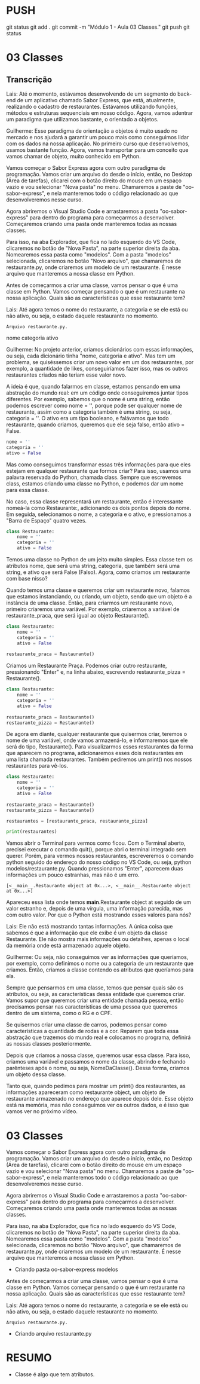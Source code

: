 
# ###################################################################################################################################################################
# ###################################################################################################################################################################
# PUSH

git status
git add .
git commit -m "Módulo 1 - Aula 03 Classes."
git push
git status


# ###################################################################################################################################################################
# ###################################################################################################################################################################
# 03 Classes

## Transcrição

Lais: Até o momento, estávamos desenvolvendo de um segmento do back-end de um aplicativo chamado Sabor Express, que está, atualmente, realizando o cadastro de restaurantes. Estávamos utilizando funções, métodos e estruturas sequenciais em nosso código. Agora, vamos adentrar um paradigma que utilizamos bastante, o orientado a objetos.

Guilherme: Esse paradigma de orientação a objetos é muito usado no mercado e nos ajudará a garantir um pouco mais como conseguimos lidar com os dados na nossa aplicação. No primeiro curso que desenvolvemos, usamos bastante função. Agora, vamos transportar para um conceito que vamos chamar de objeto, muito conhecido em Python.

Vamos começar o Sabor Express agora com outro paradigma de programação. Vamos criar um arquivo do desde o início, então, no Desktop (Área de tarefas), clicarei com o botão direito do mouse em um espaço vazio e vou selecionar "Nova pasta" no menu. Chamaremos a paste de "oo-sabor-express", e nela manteremos todo o código relacionado ao que desenvolveremos nesse curso.

Agora abriremos o Visual Studio Code e arrastaremos a pasta "oo-sabor-express" para dentro do programa para começarmos a desenvolver. Começaremos criando uma pasta onde manteremos todas as nossas classes.

Para isso, na aba Explorador, que fica no lado esquerdo do VS Code, clicaremos no botão de "Nova Pasta", na parte superior direita da aba. Nomearemos essa pasta como "modelos". Com a pasta "modelos" selecionada, clicaremos no botão "Novo arquivo", que chamaremos de restaurante.py, onde criaremos um modelo de um restaurante. É nesse arquivo que manteremos a nossa classe em Python.

Antes de começarmos a criar uma classe, vamos pensar o que é uma classe em Python. Vamos começar pensando o que é um restaurante na nossa aplicação. Quais são as características que esse restaurante tem?

Lais: Até agora temos o nome do restaurante, a categoria e se ele está ou não ativo, ou seja, o estado daquele restaurante no momento.

    Arquivo restaurante.py.

nome
categoria
ativo

Guilherme: No projeto anterior, criamos dicionários com essas informações, ou seja, cada dicionário tinha "nome, categoria e ativo". Mas tem um problema, se quiséssemos criar um novo valor em um dos restaurantes, por exemplo, a quantidade de likes, conseguiríamos fazer isso, mas os outros restaurantes criados não teriam esse valor novo.

A ideia é que, quando falarmos em classe, estamos pensando em uma abstração do mundo real: em um código onde conseguiremos juntar tipos diferentes. Por exemplo, sabemos que o nome é uma string, então podemos escrever como nome = '', porque pode ser qualquer nome de restaurante, assim como a categoria também é uma string, ou seja, categoria = ''. O ativo era um tipo booleano, e falávamos que todo restaurante, quando criamos, queremos que ele seja falso, então ativo = False.

~~~~python
nome = ''
categoria = ''
ativo = False
~~~~

Mas como conseguimos transformar essas três informações para que eles estejam em qualquer restaurante que formos criar? Para isso, usamos uma palavra reservada do Python, chamada class. Sempre que escrevemos class, estamos criando uma classe no Python, e podemos dar um nome para essa classe.

No caso, essa classe representará um restaurante, então é interessante nomeá-la como Restaurante:, adicionando os dois pontos depois do nome. Em seguida, selecionamos o nome, a categoria e o ativo, e pressionamos a "Barra de Espaço" quatro vezes.

~~~~python
class Restaurante:
    nome = ''
    categoria = ''
    ativo = False
~~~~

Temos uma classe no Python de um jeito muito simples. Essa classe tem os atributos nome, que será uma string, categoria, que também será uma string, e ativo que será False (Falso). Agora, como criamos um restaurante com base nisso?

Quando temos uma classe e queremos criar um restaurante novo, falamos que estamos instanciando, ou criando, um objeto, sendo que um objeto é a instância de uma classe. Então, para criarmos um restaurante novo, primeiro criaremos uma variável. Por exemplo, criaremos a variável de restaurante_praca, que será igual ao objeto Restaurante().

~~~~python
class Restaurante:
    nome = ''
    categoria = ''
    ativo = False
    
restaurante_praca = Restaurante()
~~~~

Criamos um Restaurante Praça. Podemos criar outro restaurante, pressionando "Enter" e, na linha abaixo, escrevendo restaurante_pizza = Restaurante().

~~~~python
class Restaurante:
    nome = ''
    categoria = ''
    ativo = False
    
restaurante_praca = Restaurante()
restaurante_pizza = Restaurante()
~~~~

De agora em diante, qualquer restaurante que quisermos criar, teremos o nome de uma variável, onde vamos armazená-lo, e informaremos que ele será do tipo, Restaurante(). Para visualizarmos esses restaurantes da forma que aparecem no programa, adicionaremos esses dois restaurantes em uma lista chamada restaurantes. Também pediremos um print() nos nossos restaurantes para vê-los.

~~~~python
class Restaurante:
    nome = ''
    categoria = ''
    ativo = False
    
restaurante_praca = Restaurante()
restaurante_pizza = Restaurante()

restaurantes = [restaurante_praca, restaurante_pizza]

print(restaurantes)
~~~~

Vamos abrir o Terminal para vermos como ficou. Com o Terminal aberto, precisei executar o comando quit(), porque abri o terminal integrado sem querer. Porém, para vermos nossos restaurantes, escreveremos o comando python seguido do endereço do nosso código no VS Code, ou seja, python modelos/restaurante.py. Quando pressionamos "Enter", aparecem duas informações um pouco estranhas, mas não é um erro.

    [<__main__.Restaurante object at 0x...>, <__main__.Restaurante object at 0x...>]

Apareceu essa lista onde temos __main__.Restaurante object at seguido de um valor estranho e, depois de uma vírgula, uma informação parecida, mas com outro valor. Por que o Python está mostrando esses valores para nós?

Lais: Ele não está mostrando tantas informações. A única coisa que sabemos é que a informação que ele exibe é um objeto da classe Restaurante. Ele não mostra mais informações ou detalhes, apenas o local da memória onde está armazenado aquele objeto.

Guilherme: Ou seja, não conseguimos ver as informações que queríamos, por exemplo, como definimos o nome ou a categoria de um restaurante que criamos. Então, criamos a classe contendo os atributos que queríamos para ela.

Sempre que pensarmos em uma classe, temos que pensar quais são os atributos, ou seja, as características dessa entidade que queremos criar. Vamos supor que queremos criar uma entidade chamada pessoa, então precisamos pensar nas características de uma pessoa que queremos dentro de um sistema, como o RG e o CPF.

Se quisermos criar uma classe de carros, podemos pensar como características a quantidade de rodas e a cor. Reparem que toda essa abstração que trazemos do mundo real e colocamos no programa, definirá as nossas classes posteriormente.

Depois que criamos a nossa classe, queremos usar essa classe. Para isso, criamos uma variável e passamos o nome da classe, abrindo e fechando parênteses após o nome, ou seja, NomeDaClasse(). Dessa forma, criamos um objeto dessa classe.

Tanto que, quando pedimos para mostrar um print() dos restaurantes, as informações apareceram como restaurante object, um objeto de restaurante armazenado no endereço que aparece depois dele. Esse objeto está na memória, mas não conseguimos ver os outros dados, e é isso que vamos ver no próximo vídeo.






# ###################################################################################################################################################################
# ###################################################################################################################################################################
# 03 Classes

Vamos começar o Sabor Express agora com outro paradigma de programação. Vamos criar um arquivo do desde o início, então, no Desktop (Área de tarefas), clicarei com o botão direito do mouse em um espaço vazio e vou selecionar "Nova pasta" no menu. Chamaremos a paste de "oo-sabor-express", e nela manteremos todo o código relacionado ao que desenvolveremos nesse curso.


Agora abriremos o Visual Studio Code e arrastaremos a pasta "oo-sabor-express" para dentro do programa para começarmos a desenvolver. Começaremos criando uma pasta onde manteremos todas as nossas classes.

Para isso, na aba Explorador, que fica no lado esquerdo do VS Code, clicaremos no botão de "Nova Pasta", na parte superior direita da aba. Nomearemos essa pasta como "modelos". Com a pasta "modelos" selecionada, clicaremos no botão "Novo arquivo", que chamaremos de restaurante.py, onde criaremos um modelo de um restaurante. É nesse arquivo que manteremos a nossa classe em Python.

- Criando pasta
oo-sabor-express
modelos




Antes de começarmos a criar uma classe, vamos pensar o que é uma classe em Python. Vamos começar pensando o que é um restaurante na nossa aplicação. Quais são as características que esse restaurante tem?

Lais: Até agora temos o nome do restaurante, a categoria e se ele está ou não ativo, ou seja, o estado daquele restaurante no momento.

    Arquivo restaurante.py.

- Criando arquivo
restaurante.py



# ###################################################################################################################################################################
# ###################################################################################################################################################################
# RESUMO

- Classe é algo que tem atributos.
